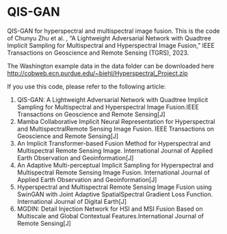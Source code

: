 # QIS-GAN
QIS-GAN for hyperspectral and multispectral image fusion.
This is the code of Chunyu Zhu et al. , “A Lightweight Adversarial Network with Quadtree Implicit Sampling for Multispectral and Hyperspectral Image Fusion,”  IEEE Transactions on Geoscience and Remote Sensing (TGRS), 2023.

The Washington example data in the data folder can be downloaded here http://cobweb.ecn.purdue.edu/~biehl/Hyperspectral_Project.zip


If you use this code, please refer to the following article:
1. QIS-GAN: A Lightweight Adversarial Network with Quadtree Implicit Sampling for Multispectral and Hyperspectral Image Fusion.IEEE Transactions on Geoscience and Remote Sensing[J]
2. Mamba Collaborative Implicit Neural Representation for Hyperspectral and MultispectralRemote Sensing Image Fusion. IEEE Transactions on Geoscience and Remote Sensing[J]
3. An Implicit Transformer-based Fusion Method for Hyperspectral and Multispectral Remote Sensing Image. International Journal of Applied Earth Observation and Geoinformation[J]
4. An Adaptive Multi-perceptual Implicit Sampling for Hyperspectral and Multispectral Remote Sensing Image Fusion. International Journal of Applied Earth Observation and Geoinformation[J]
5. Hyperspectral and Multispectral Remote Sensing Image Fusion using SwinGAN with Joint Adaptive SpatialSpectral Gradient Loss Function. International Journal of Digital Earth[J]
6. MGDIN: Detail Injection Network for HSI and MSI Fusion Based on Multiscale and Global Contextual Features.International Journal of Remote Sensing[J]
 

